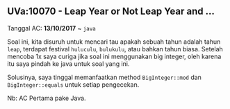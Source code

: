 ## UVa:10070 - Leap Year or Not Leap Year and ...
Tanggal AC: **13/10/2017** ~ `java`

Soal ini, kita disuruh untuk mencari tau apakah sebuah tahun adalah tahun `leap`, terdapat festival `huluculu`, `bulukulu`, atau bahkan tahun biasa. Setelah mencoba 1x saya curiga jika soal ini menggunakan big integer, oleh karena itu saya pindah ke java untuk soal yang ini.

Solusinya, saya tinggal memanfaatkan method `BigInteger::mod` dan `BigInteger::equals` untuk setiap pengecekan.

Nb: AC Pertama pake Java.